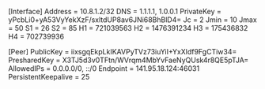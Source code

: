 [Interface]
Address = 10.8.1.2/32
DNS = 1.1.1.1, 1.0.0.1
PrivateKey = yPcbLi0+yA53VyYekXzF/sxltdUP8av6JNi68BhBlD4=
Jc = 2
Jmin = 10
Jmax = 50
S1 = 26
S2 = 85
H1 = 721039563
H2 = 1476391234
H3 = 175436832
H4 = 702739936

[Peer]
PublicKey = iixsgqEkpLkIKAVPyTVz73iuYiI+YxXldf9FgCTiw34=
PresharedKey = X3TJ5d3v0TFtn/WVrqm4MbYvFaeNyQUsk4r8QE5pTJA=
AllowedIPs = 0.0.0.0/0, ::/0
Endpoint = 141.95.18.124:46031
PersistentKeepalive = 25
